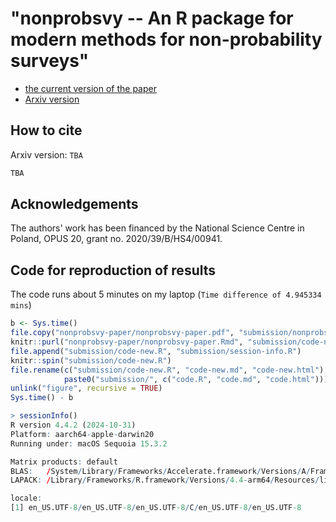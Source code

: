 #  "nonprobsvy -- An R package for modern methods for non-probability surveys"

+ [the current version of the paper](nonprobsvy-paper/nonprobsvy-paper.pdf)
+ [Arxiv version]()

## How to cite

Arxiv version: `TBA`

```tex
TBA
```


## Acknowledgements

The authors' work has been financed by the National Science Centre in Poland, OPUS 20, grant no. 2020/39/B/HS4/00941. 

## Code for reproduction of results

The code runs about 5 minutes on my laptop (`Time difference of 4.945334 mins`)

```r
b <- Sys.time()
file.copy("nonprobsvy-paper/nonprobsvy-paper.pdf", "submission/nonprobsvy-paper.pdf", overwrite= TRUE)
knitr::purl("nonprobsvy-paper/nonprobsvy-paper.Rmd", "submission/code-new.R", documentation = 0)
file.append("submission/code-new.R", "submission/session-info.R") 
knitr::spin("submission/code-new.R")
file.rename(c("submission/code-new.R", "code-new.md", "code-new.html"),
            paste0("submission/", c("code.R", "code.md", "code.html")))
unlink("figure", recursive = TRUE)
Sys.time() - b
```

```r
> sessionInfo()
R version 4.4.2 (2024-10-31)
Platform: aarch64-apple-darwin20
Running under: macOS Sequoia 15.3.2

Matrix products: default
BLAS:   /System/Library/Frameworks/Accelerate.framework/Versions/A/Frameworks/vecLib.framework/Versions/A/libBLAS.dylib 
LAPACK: /Library/Frameworks/R.framework/Versions/4.4-arm64/Resources/lib/libRlapack.dylib;  LAPACK version 3.12.0

locale:
[1] en_US.UTF-8/en_US.UTF-8/en_US.UTF-8/C/en_US.UTF-8/en_US.UTF-8

```